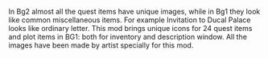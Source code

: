 In Bg2 almost all the quest items have unique images, while in Bg1 they look like common miscellaneous items. For example Invitation to Ducal Palace looks like ordinary letter. This mod brings unique icons for 24 quest items and plot items in BG1: both for inventory and description window. All the images have been made by artist specially for this mod. 
